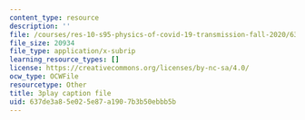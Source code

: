 ```yaml
---
content_type: resource
description: ''
file: /courses/res-10-s95-physics-of-covid-19-transmission-fall-2020/637de3a85e025e87a1907b3b50ebbb5b_7io-8_I6ZXA.vtt
file_size: 20934
file_type: application/x-subrip
learning_resource_types: []
license: https://creativecommons.org/licenses/by-nc-sa/4.0/
ocw_type: OCWFile
resourcetype: Other
title: 3play caption file
uid: 637de3a8-5e02-5e87-a190-7b3b50ebbb5b
---
```

